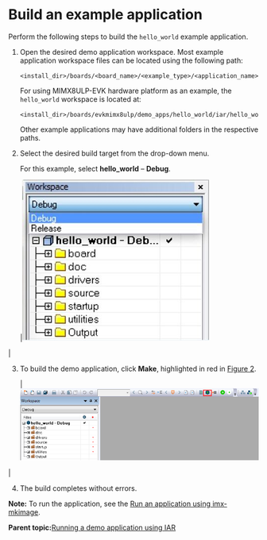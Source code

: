 # Build an example application

Perform the following steps to build the `hello_world` example application.

1.  Open the desired demo application workspace. Most example application workspace files can be located using the following path:

    ```
    <install_dir>/boards/<board_name>/<example_type>/<application_name>/iar
    ```

    For using MIMX8ULP-EVK hardware platform as an example, the `hello_world` workspace is located at:

    ```
    <install_dir>/boards/evkmimx8ulp/demo_apps/hello_world/iar/hello_world.eww
    ```

    Other example applications may have additional folders in the respective paths.

2.  Select the desired build target from the drop-down menu.

    For this example, select **hello\_world** – **Debug**.

    |![](../images/demo_build_target_selection_20.jpg "Demo build target selection")

|

3.  To build the demo application, click **Make**, highlighted in red in [Figure 2](build_an_example_application_002.md#BUILDINGDEMOAPP).

    |![](../images/build_the_demo_application_20.png "Build the demo application")

|

4.  The build completes without errors.

**Note:** To run the application, see the [Run an application using imx-mkimage](running_an_application_using_imx-mkimage.md).

**Parent topic:**[Running a demo application using IAR](../topics/running_a_demo_application_using_iar.md)

